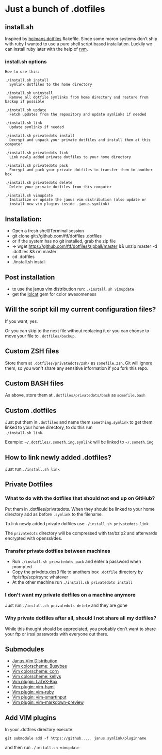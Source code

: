 Just a bunch of .dotfiles
=========================

install.sh
----------

Inspired by [holmans dotfiles](https://github.com/holman/dotfiles)
Rakefile.
Since some moron systems don't ship with ruby I wanted to use a 
pure shell script based installation. Luckily we can install ruby later with
the help of [rvm](http://rvm.io).

### install.sh options

```
How to use this:

./install.sh install 
  Symlink dotfiles to the home directory

./install.sh uninstall
  Remove all dotfile symlinks from home directory and restore from backup if possible
  
./install.sh update
  Fetch updates from the repository and update symlinks if needed

./install.sh link
  Update symlinks if needed

./install.sh privatedots install
  Decrypt and unpack your private dotfiles and install them at this computer

./install.sh privatedots link
  Link newly added private dotfiles to your home directory

./install.sh privatedots pack
  Encrypt and pack your private dotfiles to transfer them to another box

./install.sh privatedots delete
  Delete your private dotfiles from this computer

./install.sh vimupdate
  Initialize or update the janus vim distribution (also update or
  install new vim plugins inside .janus.symlink)
```

Installation: 
-------------
- Open a fresh shell/Terminal session
- git clone git://github.com/ftf/dotfiles .dotfiles
- or if the system has no git installed, grab the zip file 
- -> wget https://github.com/ftf/dotfiles/zipball/master && unzip master -d .dotfiles && rm master
- cd .dotfiles 
- ./install.sh install

Post installation
-----------------
- to use the janus vim distribution run: ```./install.sh vimupdate```
- get the [lolcat](https://github.com/busyloop/lolcat) gem for color awesomeness

Will the script kill my current configuration files?
---------------------------------------------
If you want, yes.

Or you can skip to the next file without replacing it or you can choose
to move your file to ```.dotfiles/backup```.

Custom ZSH files
----------------
Store them at ```.dotfiles/privatedots/zsh/``` as ```somefile.zsh```. 
Git will ignore them, so you won't share any sensitive information if 
you fork this repo.

Custom BASH files
-----------------
As above, store them at ```.dotfiles/privatedots/bash``` as
```somefile.bash```

Custom .dotfiles
----------------
Just put them in ```.dotfiles``` and name them ```something.symlink``` 
to get them linked to your home directory, to do this run  
```./install.sh link```.

Example: ```~/.dotfiles/.someth.ing.symlink``` will be linked to ```~/.someth.ing```

How to link newly added .dotfiles?
-------------------------------
Just run ```./install.sh link``` 

Private Dotfiles 
---------------- 

### What to do with the dotfiles that should not end up on GitHub?

Put them in .dotfiles/privatedots. When they should be linked to your
home directory add as before ```.symlink``` to the filename.

To link newly added private dotfiles use ```./install.sh
privatedots link```

The ```privatedots``` directory will be compressed with tar/bzip2 and
afterwards encrypted with openssl/des.

### Transfer private dotfiles between machines
- Run ```./install.sh privatedots pack``` and enter a password when
  prompted
- Copy the privdots.des3 file to anothers box ```.dotfile``` directory by 
  ftp/sftp/scp/rsync whatever
- At the other machine run ```./install.sh privatedots install```

### I don't want my private dotfiles on a machine anymore
Just run ```./install.sh privatedots delete``` and they are gone

### Why private dotfiles after all, should I not share all my dotfiles?
While this thought should be appreciated, you probably don't want to
share your ftp or irssi passwords with everyone out there.

Submodules
----------
- [Janus Vim Distribution](https://github.com/carlhuda/janus/)
- [Vim colorscheme: Busybee](https://github.com/vim-scripts/BusyBee)
- [Vim colorscheme: corn](https://github.com/vim-scripts/corn)
- [Vim colorscheme: kellys](https://github.com/vim-scripts/kellys)
- [Vim plugin: LaTeX-Box](https://github.com/vim-scripts/LaTeX-Box)
- [Vim plugin: vim-haml](https://github.com/tpope/vim-haml)
- [Vim plugin: vim-ruby](https://github.com/vim-ruby/vim-ruby)
- [Vim plugin: vim-smartinput](https://github.com/kana/vim-smartinput)
- [Vim plugin: vim-markdown-preview](https://github.com/rasky/vim-markdown-preview)

Add VIM plugins
---------------
In your .dotfiles directory execute:

```
git submodule add -f https://github..... janus.symlink/pluginname
```

and then run ```./install.sh vimupdate```
